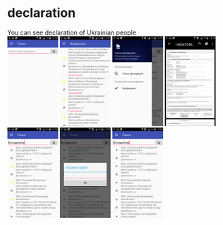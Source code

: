 # declaration
You can see declaration of Ukrainian people<br>
<img src="Screenshot_2017-04-29-15-54-12%5B1%5D.png" width="115">
<img src="Screenshot_2017-04-29-15-55-10[1].png" width="115">
<img src="Screenshot_2017-04-29-15-55-04[1].png" width="115">
<img src="Screenshot_2017-04-29-15-54-56[1].png" width="115">
<img src="Screenshot_2017-04-29-15-54-42[1].png" width="115">
<img src="Screenshot_2017-04-29-15-54-32[1].png" width="115">
<img src="Screenshot_2017-04-29-15-54-25[1].png" width="115">
